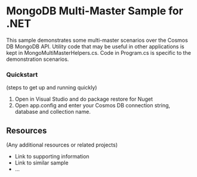 # MongoDB Multi-Master Sample for .NET

This sample demonstrates some multi-master scenarios over the Cosmos DB MongoDB API.
Utility code that may be useful in other applications is kept in MongoMultiMasterHelpers.cs.
Code in Program.cs is specific to the demonstration scenarios.


### Quickstart
(steps to get up and running quickly)

1. Open in Visual Studio and do package restore for Nuget
2. Open app.config and enter your Cosmos DB connection string, database and collection name.



## Resources

(Any additional resources or related projects)

- Link to supporting information
- Link to similar sample
- ...
